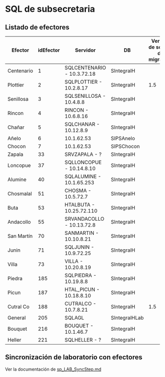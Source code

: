 # SQL de subsecretaria

## Listado de efectores

| Efector | idEfector | Servidor | DB | Version de scripts de migración |
|---------|-----------|----------|----|---------------------------------|
| Centenario | 1 |	SQLCENTENARIO - 10.3.72.18	| SIntegralH |  |
| Plottier | 2|SQLPLOTTIER - 10.2.8.17 |SIntegralH| 1.5 |
| Senillosa | 3	|SQLSENILLOSA	- 10.4.8.8 |SIntegralH | |
| Rincon | 4|	RINCON - 10.6.8.16	|SIntegralH | |
| Chañar | 5|	SQLCHANAR - 10.12.8.9	|SIntegralH| |
| Añelo | 6	|10.1.62.53	|SIPSAnelo| |
| Chocon |7	|10.1.62.53	|SIPSChocon| |
| Zapala | 33	|SRVZAPALA	- ? |SIntegralH| |
| Loncopue | 37	|SQLLONCOPUE - 10.14.8.10	|SIntegralH | |
| Alumine | 40|	SQLALUMINE	- 10.1.65.253 |SIntegralH| |
| Chosmalal | 51|	CHOSMA - 10.5.72.7	|SIntegralH | |
| Buta | 53	|HTALBUTA	- 10.25.72.110 |SIntegralH | |
| Andacollo | 55|	SRVANDACOLLO	- 10.13.72.8 |SIntegralH ||
| San Martín | 70	|SANMARTIN - 10.10.8.21	| SIntegralH ||
| Junin | 71|	SQLJUNIN	- 10.9.72.25 |SIntegralH ||
| Villa | 73|	VILLA	- 10.20.8.19 |SIntegralH ||
| Piedra | 185	| SQLPIEDRA	- 10.19.8.8 |SIntegralH ||
| Picun | 187	|HTAL_PICUN	- 10.18.8.10 |SIntegralH ||
| Cutral Co | 188	|CUTRALCO	- 10.7.8.21|SIntegralH | 1.5 |
| General | 205	|SQLAGL	|SIntegralHLab ||
| Bouquet | 216	|BOUQUET	- 10.1.46.7 |SIntegralH ||
| Heller | 221	|SQLHELLER - ?	|SIntegralH ||

## Sincronización de laboratorio con efectores

Ver la documentación de [sp_LAB_SyncStep.md](sp_LAB_SyncStep.md)

